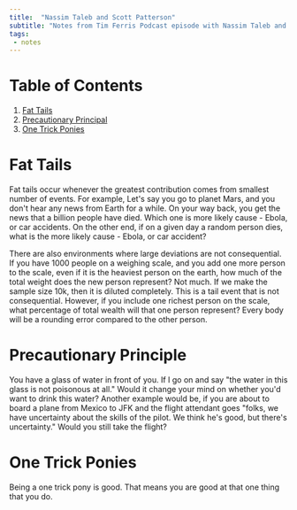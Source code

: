 ```yaml
---
title:  "Nassim Taleb and Scott Patterson"
subtitle: "Notes from Tim Ferris Podcast episode with Nassim Taleb and Scott Patterson"
tags:
 - notes
---
```


# Table of Contents

1.  [Fat Tails](#orge2fa475)
2.  [Precautionary Principal](#org6cc9a06)
3.  [One Trick Ponies](#org05355d1)



<a id="orge2fa475"></a>

# Fat Tails

Fat tails occur whenever the greatest contribution comes from smallest number of events.  For example, Let's say you go to planet Mars, and you don't hear any news from Earth for a while.  On your way back, you get the news that a billion people have died. Which one is more likely cause - Ebola, or car accidents.  On the other end, if on a given day a random person dies, what is the more likely cause - Ebola, or car accident?

There are also environments where large deviations are not consequential.  If you have 1000 people on a weighing scale, and you add one more person to the scale, even if it is the heaviest person on the earth, how much of the total weight does the new person represent?  Not much.  If we make the sample size 10k, then it is diluted completely.  This is a tail event that is not consequential.  However, if you include one richest person on the scale, what percentage of total wealth will that one person represent?  Every body will be a rounding error compared to the other person.


<a id="org6cc9a06"></a>

# Precautionary Principle

You have a glass of water in front of you.  If I go on and say "the water in this glass is not poisonous at all."  Would it change your mind on whether you'd want to drink this water?  Another example would be, if you are about to board a plane from Mexico to JFK and the flight attendant goes "folks, we have uncertainty about the skills of the pilot.  We think he's good, but there's uncertainty."  Would you still take the flight?


<a id="org05355d1"></a>

# One Trick Ponies

Being a one trick pony is good.  That means you are good at that one thing that you do.

